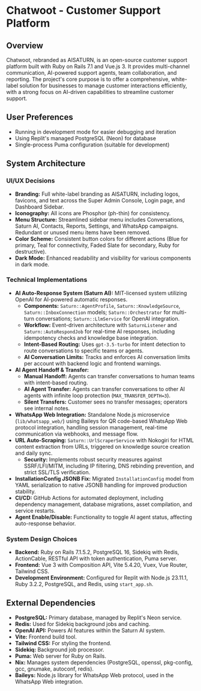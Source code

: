 # Chatwoot - Customer Support Platform

## Overview
Chatwoot, rebranded as AISATURN, is an open-source customer support platform built with Ruby on Rails 7.1 and Vue.js 3. It provides multi-channel communication, AI-powered support agents, team collaboration, and reporting. The project's core purpose is to offer a comprehensive, white-label solution for businesses to manage customer interactions efficiently, with a strong focus on AI-driven capabilities to streamline customer support.

## User Preferences
- Running in development mode for easier debugging and iteration
- Using Replit's managed PostgreSQL (Neon) for database
- Single-process Puma configuration (suitable for development)

## System Architecture

### UI/UX Decisions
- **Branding:** Full white-label branding as AISATURN, including logos, favicons, and text across the Super Admin Console, Login page, and Dashboard Sidebar.
- **Iconography:** All icons are Phosphor (ph-thin) for consistency.
- **Menu Structure:** Streamlined sidebar menu includes Conversations, Saturn AI, Contacts, Reports, Settings, and WhatsApp campaigns. Redundant or unused menu items have been removed.
- **Color Scheme:** Consistent button colors for different actions (Blue for primary, Teal for connectivity, Faded Slate for secondary, Ruby for destructive).
- **Dark Mode:** Enhanced readability and visibility for various components in dark mode.

### Technical Implementations
- **AI Auto-Response System (Saturn AI):** MIT-licensed system utilizing OpenAI for AI-powered automatic responses.
    - **Components:** `Saturn::AgentProfile`, `Saturn::KnowledgeSource`, `Saturn::InboxConnection` models; `Saturn::Orchestrator` for multi-turn conversations; `Saturn::LlmService` for OpenAI integration.
    - **Workflow:** Event-driven architecture with `SaturnListener` and `Saturn::AutoRespondJob` for real-time AI responses, including idempotency checks and knowledge base integration.
    - **Intent-Based Routing:** Uses `gpt-3.5-turbo` for intent detection to route conversations to specific teams or agents.
    - **AI Conversation Limits:** Tracks and enforces AI conversation limits per account with backend logic and frontend warnings.
- **AI Agent Handoff & Transfer:**
    - **Manual Handoff:** Agents can transfer conversations to human teams with intent-based routing.
    - **AI Agent Transfer:** Agents can transfer conversations to other AI agents with infinite loop protection (`MAX_TRANSFER_DEPTH=3`).
    - **Silent Transfers:** Customer sees no transfer messages; operators see internal notes.
- **WhatsApp Web Integration:** Standalone Node.js microservice (`lib/whatsapp_web/`) using Baileys for QR code-based WhatsApp Web protocol integration, handling session management, real-time communication via webhooks, and message flow.
- **URL Auto-Scraping:** `Saturn::UrlScraperService` with Nokogiri for HTML content extraction from URLs, triggered on knowledge source creation and daily sync.
    - **Security:** Implements robust security measures against SSRF/LFI/MITM, including IP filtering, DNS rebinding prevention, and strict SSL/TLS verification.
- **InstallationConfig JSONB Fix:** Migrated `InstallationConfig` model from YAML serialization to native JSONB handling for improved production stability.
- **CI/CD:** GitHub Actions for automated deployment, including dependency management, database migrations, asset compilation, and service restarts.
- **Agent Enable/Disable:** Functionality to toggle AI agent status, affecting auto-response behavior.

### System Design Choices
- **Backend:** Ruby on Rails 7.1.5.2, PostgreSQL 16, Sidekiq with Redis, ActionCable, RESTful API with token authentication, Puma server.
- **Frontend:** Vue 3 with Composition API, Vite 5.4.20, Vuex, Vue Router, Tailwind CSS.
- **Development Environment:** Configured for Replit with Node.js 23.11.1, Ruby 3.2.2, PostgreSQL, and Redis, using `start_app.sh`.

## External Dependencies
- **PostgreSQL:** Primary database, managed by Replit's Neon service.
- **Redis:** Used for Sidekiq background jobs and caching.
- **OpenAI API:** Powers AI features within the Saturn AI system.
- **Vite:** Frontend build tool.
- **Tailwind CSS:** For styling the frontend.
- **Sidekiq:** Background job processor.
- **Puma:** Web server for Ruby on Rails.
- **Nix:** Manages system dependencies (PostgreSQL, openssl, pkg-config, gcc, gnumake, autoconf, redis).
- **Baileys:** Node.js library for WhatsApp Web protocol, used in the WhatsApp Web integration.